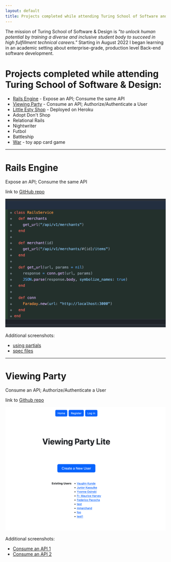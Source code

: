 ```yaml
---
layout: default
title: Projects completed while attending Turing School of Software and Design
---
```


The mission of Turing School of Software & Design is _"to unlock human potential by training a diverse and inclusive student body to succeed in high fulfillment technical careers."_ Starting in August 2022 I began learning in an academic setting about enterprise-grade, production level Back-end software development.

# Projects completed while attending Turing School of Software & Design:
- [Rails Engine](#rails-engine) - Expose an API; Consume the same API
- [Viewing Party](#viewing-party) - Consume an API; Authorize/Authenticate a User
- [Little Esty Shop](https://best-esty-project.herokuapp.com/) - Deployed on Heroku
- Adopt Don't Shop
- Relational Rails
- Nightwriter
- Futbol
- Battleship
- [War](https://github.com/MarchandMD/war_or_peace) - toy app card game

---
# Rails Engine
Expose an API; Consume the same API

link to [GitHub repo](https://github.com/MarchandMD/rails_engine_fe-1)

![image1](/assets/images/portfolio_screenshots/rails_engine/rails_engine_1.png)

Additional screenshots:
- [using partials](/assets/images/portfolio_screenshots/rails_engine/rails_engine_2.png)
- [spec files](/assets/images/portfolio_screenshots/rails_engine/rails_engine_3.png)


---
# Viewing Party
Consume an API; Authorize/Authenticate a User

link to [Github repo](https://github.com/MarchandMD/viewing_party_lite)

![image1](/assets/images/portfolio_screenshots/viewing_party/viewing_party_home_screen.png)

Additional screenshots:
- [Consume an API 1](/assets/images/portfolio_screenshots/viewing_party/viewing_party_api_consumption_1.png)
- [Consume an API 2](/assets/images/portfolio_screenshots/viewing_party/viewing_party_api_consumption_2.png)

